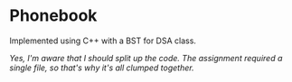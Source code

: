 # Phonebook

Implemented using C++ with a BST for DSA class.

_Yes, I'm aware that I should split up the code. The assignment required a single file, so that's why it's all clumped together._
